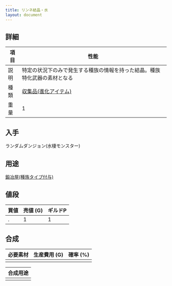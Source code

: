 ```yaml
---
title: リンネ結晶・水
layout: document
---
```

## 詳細

|項目|性能|
|---|---|
|説明|特定の状況下のみで発生する種族の情報を持った結晶。種族特化武器の素材となる|
|種類|[収集品(進化アイテム)](収集品(進化アイテム))|
|重量|1|

## 入手

ランダムダンジョン(水棲モンスター)

## 用途

[鍛冶屋(種族タイプ付与)](鍛冶屋(種族タイプ付与))

## 値段

|買値|売値 (G)|ギルドP|
|---|---|---|
|.|1|1|

## 合成

|必要素材|生産費用 (G)|確率 (%)|
|---|---|---|
||||

|合成用途|
|---|
||
